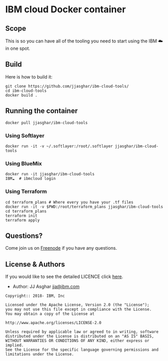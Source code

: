 # IBM cloud Docker container

## Scope

This is so you can have all of the tooling you need to start using
the IBM :cloud: in one spot.

## Build

Here is how to build it:

```shell
git clone https://github.com/jjasghar/ibm-cloud-tools/
cd ibm-cloud-tools
docker build .
```

## Running the container

```shell
docker pull jjasghar/ibm-cloud-tools
```

### Using Softlayer

```shell
docker run -it -v ~/.softlayer:/root/.softlayer jjasghar/ibm-cloud-tools
```

### Using BlueMix

```shell
docker run -it jjasghar/ibm-cloud-tools
IBM☁️  # ibmcloud login
```

### Using Terraform

```shell
cd terraform_plans # Where every you have your .tf files
docker run -it -v $PWD:/root/terraform_plans jjasghar/ibm-cloud-tools
cd terraform_plans
terraform init
terraform apply
```

## Questions?

Come join us on [Freenode](http://webchat.freenode.net/?channels=ibmcloud) if you have
any questions.

## License & Authors

If you would like to see the detailed LICENCE click [here](./LICENCE).

- Author: JJ Asghar <jja@ibm.com>

```text
Copyright:: 2018- IBM, Inc

Licensed under the Apache License, Version 2.0 (the "License");
you may not use this file except in compliance with the License.
You may obtain a copy of the License at

http://www.apache.org/licenses/LICENSE-2.0

Unless required by applicable law or agreed to in writing, software
distributed under the License is distributed on an "AS IS" BASIS,
WITHOUT WARRANTIES OR CONDITIONS OF ANY KIND, either express or implied.
See the License for the specific language governing permissions and
limitations under the License.
```
